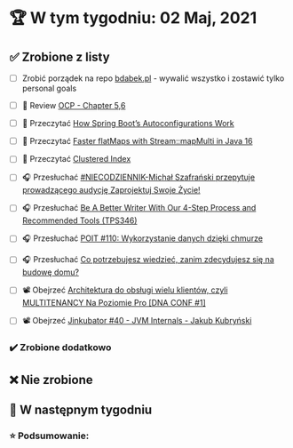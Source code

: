 # 🏆 W tym tygodniu: 02 Maj, 2021


## ✅ Zrobione z listy
- [ ] Zrobić porządek na repo [bdabek.pl](https://github.com/BartoszDabek/bdabek.pl) - wywalić wszystko i zostawić tylko personal goals
- [ ] 📗 Review [OCP - Chapter 5,6](https://www.amazon.com/OCP-Certified-Professional-Programmer-1Z0-809-dp-1119067901/dp/1119067901/ref=mt_other?_encoding=UTF8&me=&qid=)
- [ ] 📗 Przeczytać [How Spring Boot’s Autoconfigurations Work](https://www.marcobehler.com/guides/spring-boot)
- [ ] 📗 Przeczytać [Faster flatMaps with Stream::mapMulti in Java 16](https://nipafx.dev/java-16-stream-mapmulti/)
- [ ] 📗 Przeczytać [Clustered Index](https://vladmihalcea.com/clustered-index/)
- [ ] 🎧 Przesłuchać [#NIECODZIENNIK-Michał Szafrański przepytuje prowadzącego audycję Zaprojektuj Swoje Życie!](https://zaprojektujswojezycie.pl/niecodziennik-michal-szafranski-przepytuje-prowadzacego-audycje-zaprojektuj-swoje-zycie/)
- [ ] 🎧 Przesłuchać [Be A Better Writer With Our 4-Step Process and Recommended Tools (TPS346)](https://www.asianefficiency.com/podcasts/346-better-writing/)
- [ ] 🎧 Przesłuchać [POIT #110: Wykorzystanie danych dzięki chmurze](https://porozmawiajmyoit.pl/poit-110-wykorzystanie-danych-dzieki-chmurze/)
- [ ] 🎧 Przesłuchać [Co potrzebujesz wiedzieć, zanim zdecydujesz się na budowę domu?](https://blog.poradnik-budowlany.com/budowac-dom-co-trzeba-wiedziec-przed-budowa-domu/)
- [ ] 📽️ Obejrzeć [Architektura do obsługi wielu klientów, czyli MULTITENANCY Na Poziomie Pro [DNA CONF #1]](https://youtu.be/kvQs6ZDGuXM)
- [ ] 📽️ Obejrzeć [Jinkubator #40 - JVM Internals - Jakub Kubryński](https://youtu.be/rWdgla54bcc)


### ✔️ Zrobione dodatkowo


## ❌ Nie zrobione


## 📝 W następnym tygodniu


### ⭐ Podsumowanie:
